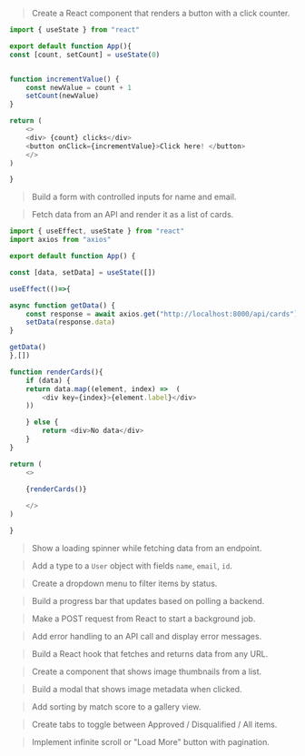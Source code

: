 > Create a React component that renders a button with a click counter.

```js
import { useState } from "react"

export default function App(){
const [count, setCount] = useState(0)


function incrementValue() {
    const newValue = count + 1
    setCount(newValue)
}

return (
    <>
    <div> {count} clicks</div>
    <button onClick={incrementValue}>Click here! </button>
    </>
)

}

```

> Build a form with controlled inputs for name and email.

> Fetch data from an API and render it as a list of cards.

```js
import { useEffect, useState } from "react"
import axios from "axios"

export default function App() {

const [data, setData] = useState([])

useEffect(()=>{

async function getData() {
    const response = await axios.get("http://localhost:8000/api/cards")
    setData(response.data)
}

getData()
},[])

function renderCards(){
    if (data) {
    return data.map((element, index) =>  (
        <div key={index}>{element.label}</div>
    ))

    } else {
        return <div>No data</div>
    }
}

return (
    <> 
    
    {renderCards()}

    </>
)

}
```


> Show a loading spinner while fetching data from an endpoint.

> Add a type to a `User` object with fields `name`, `email`, `id`.

> Create a dropdown menu to filter items by status.

> Build a progress bar that updates based on polling a backend.

> Make a POST request from React to start a background job.

> Add error handling to an API call and display error messages.

> Build a React hook that fetches and returns data from any URL.

> Create a component that shows image thumbnails from a list.

> Build a modal that shows image metadata when clicked.

> Add sorting by match score to a gallery view.

> Create tabs to toggle between Approved / Disqualified / All items.

> Implement infinite scroll or "Load More" button with pagination.
